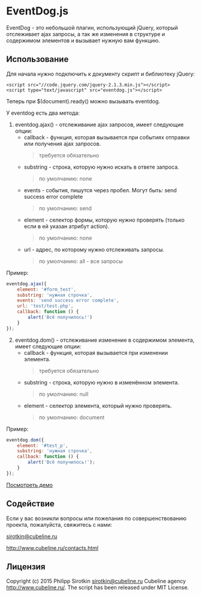 EventDog.js
====================

EventDog - это небольшой плагин, использующий jQuery, который отслеживает ajax запросы, а так же изменения в структуре и
содержимом элементов и вызывает нужную вам функцию.

Использование
----------

Для начала нужно подключить к документу скрипт и библиотеку jQuery:

```
<script src="//code.jquery.com/jquery-2.1.3.min.js"></script>
<script type="text/javascript" src="eventdog.js"></script>
```

Теперь при $(document).ready() можно вызывать eventdog.

У eventdog есть два метода:

1. eventdog.ajax() - отслеживание ajax запросов, имеет следующие опции:
	* callback - функция, которая вызывается при событиях отправки или получения ajax запросов.
	  > требуется обязательно
	* substring - строка, которую нужно искать в ответе запроса.
	  > по умолчанию: none
	* events - события, пишутся через пробел. Могут быть: send success error complete
	  > по умолчанию: send
	* element - селектор формы, которую нужно проверять (только если в ей указан атрибут action).
	  > по умолчанию: none
	* url - адрес, по которому нужно отслеживать запросы.
	  > по умолчанию: all - все запросы

Пример:
```javascript
eventdog.ajax({
	element: '#form_test',
	substring: 'нужная строчка',
	events: 'send success error complete',
	url: 'test/test.php',
	callback: function () {
		alert('Всё получилось!')
	}
});
```
2. eventdog.dom() - отслеживание изменение в содержимом элемента, имеет следующие опции:
	* callback - функция, которая вызывается при изменении элемента.
	  > требуется обязательно
	* substring - строка, которую нужно в изменённом элемента.
	  > по умолчанию: null
	* element - селектор элемента, который нужно проверять.
	  > по умолчанию: document

Пример:
```javascript
eventdog.dom({
	element: '#test_p',
	substring: 'нужная строчка',
	callback: function () {
		alert('Всё получилось!');
	}
});
```

[Посмотреть демо](http://eventdog.dev.cubeline.ru/)


Содействие
----------

Если у вас возникли вопросы или пожелания по совершенствованию проекта, пожалуйста, свяжитесь с нами:

sirotkin@cubeline.ru

http://www.cubeline.ru/contacts.html

Лицензия
---------------------------

Copyright (c) 2015 Philipp Sirotkin <sirotkin@cubeline.ru> Cubeline agency <http://www.cubeline.ru/>.
The script has been released under MIT License.
